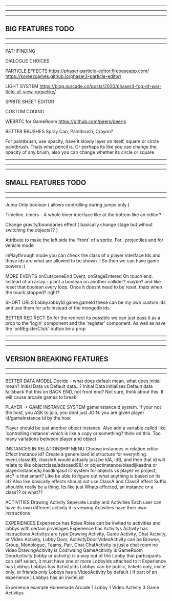 --------------------------------------------------------------------------------------
--------------------------------------------------------------------------------------
--------------------------------------------------------------------------------------
BIG FEATURES TODO
--------------------------------------------------------------------------------------
--------------------------------------------------------------------------------------
--------------------------------------------------------------------------------------

PATHFINDING

DIALOGUE CHOICES

PARTICLE EFFECTS
https://phaser-particle-editor.firebaseapp.com/
https://koreezgames.github.io/phaser3-particle-editor/

LIGHT SYSTEM
https://blog.ourcade.co/posts/2020/phaser3-fog-of-war-field-of-view-roguelike/

SPRITE SHEET EDITOR

CUSTOM CODING

WEBRTC for GameRoom
https://github.com/peers/peerjs

BETTER BRUSHES
  Spray Can, Paintbrush, Crayon?

  For paintbrush, use opacity, have it slowly layer on itself, square or circle paintbrush. Thats what pencil is. Or perhaps its like you can change the opacity of any brush, also you can change whether its circle or square

--------------------------------------------------------------------------------------
--------------------------------------------------------------------------------------
--------------------------------------------------------------------------------------
SMALL FEATURES TODO
--------------------------------------------------------------------------------------
--------------------------------------------------------------------------------------
--------------------------------------------------------------------------------------

Jump Only boolean ( allows controlling during jumps only )

Timeline..timers - A whole timer interface like at the bottom like an editor?

Change gravity/boundaries effect ( basically change stage but wihout switching the objects?? )

Attribute to make the left side the 'front' of a sprite. For.. projectiles and for vehicle mode

inPlaythrough mode you can check the class of a player interface Ids and those ids are what are allowed to be shown. ! So then we can have game powers :)

MORE EVENTS
  onCutsceneEnd Event, onStageEntered
  On touch end. Instead of an array - plant a boolean on another collider? maybe? and like reset that boolean every loop. Once it doesnt need to be reset, thats when the touch stopped? right?

SHORT URLS
  Lobby.lobbyId
  game.gameId
  these can be my own custom ids and use them for urls instead of the mongodb ids

BETTER REDIRECT
  So for the redirect its possible we can just pass it as a prop to the 'login' component and the 'register' component. As well as have the 'onREgisterClick' button be a prop

--------------------------------------------------------------------------------------
--------------------------------------------------------------------------------------
--------------------------------------------------------------------------------------
VERSION BREAKING FEATURES
--------------------------------------------------------------------------------------
--------------------------------------------------------------------------------------
--------------------------------------------------------------------------------------

BETTER DATA MODEL
  Decide - what does default mean, what does initial mean?
    Initial Data vs Default data...?
    Initial Data initializes
    Default data fallsback
  Put this on BACK END, not front end? Not sure, think about this. It will cause arcade games to break

PLAYER -> GAME INSTANCE SYSTEM
  gameInstanceId system. If your not the host, you ASK to join, you dont just JOIN. you are given player id/gameInstance Id by the host

  Player should be just another object instance. Also add a variable called like 'controlling instance' which is like a copy or something? think on this. Too many variations between player and object

INSTANCES IN RELATIONSHIP MENU
  Choose instances in relation editor
  Effect Instance id? Create a generelized id structure for everything.
    event.classIdB, classIdA would actually just be idA, idB, and then that id will relate to like objectclass/adsoasd98/ or objectinstance/oiasdljkasdna or playerinstance/kj.hasdkhjasd
    ID system for objects vs player vs project, etc? is that smart? Like be able to figure out what anything is based on its id?
  Also like basically effects should not use ClassA and ClassB
  effect Suffix shouldnt really be a thing. Its like just Whats effected, an instance or a class?? or what??

ACTIVITIES
  Drawing Activity
  Seperate Lobby and Activities
    Each user can have its own different activity it is viewing
    Activities have their own instructions
  
EXPERIENCES
  Experience has Roles
    Roles can be invited to activities and lobbys with certain privelages
  Experience has Activitys
    Activity has instructions
    Activitys are type Drawing Activity, Game Activity, Chat Activity, or Video Activity, Lobby Door, AcitivityDoor 
      VideoActivity can be Browse, Group, Monologue, Teams, Pair, Chat
      ChatActivity is just a chat room no video
      DrawingAcitivity is Codrwaing
      GameAcitivity is GameRoom
      DoorAcitivity (lobby or activity) is a way out of the Lobby that participants can self select, it must have one or more LobbyIds attached to it 
  Experience has Lobbys
    Lobbys has ActivityIds
    Lobbys can be public, tickets only, invite only, or friends only
    Lobbys has a VideoActivity by default ( if part of an experience )
    Lobbys has an inviteList

  Experience example
  Homemade Arcade
    1 Lobby
      1 Video Activity
      3 Game Activitys